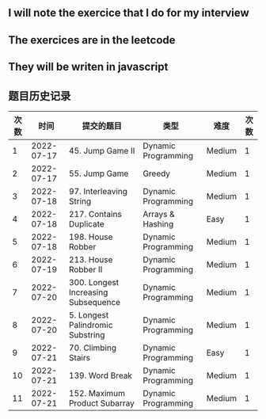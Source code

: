 ## I will note the exercice that I do for my interview

## The exercices are in the leetcode

## They will be writen in javascript 


## 题目历史记录

| 次数 | 时间 | 提交的题目 | 类型 | 难度 | 次数 | 
| --- | --- | --- | --- | --- | --- |
| 1 | 2022-07-17 | 45. Jump Game II | Dynamic Programming | Medium | 1
| 2 | 2022-07-17 | 55. Jump Game | Greedy | Medium | 1
| 3 | 2022-07-18 | 97. Interleaving String |  Dynamic Programming | Medium | 1
| 4 | 2022-07-18 | 217. Contains Duplicate | Arrays & Hashing | Easy | 1
| 5 | 2022-07-18 | 198. House Robber | Dynamic Programming | Medium | 1
| 6 | 2022-07-19 | 213. House Robber II | Dynamic Programming | Medium | 1
| 7 | 2022-07-20 | 300. Longest Increasing  Subsequence | Dynamic Programming | Medium | 1
| 8 | 2022-07-20 | 5. Longest Palindromic Substring | Dynamic Programming | Medium | 1
| 9 | 2022-07-21 | 70. Climbing Stairs | Dynamic Programming | Easy | 1
| 10 | 2022-07-21 | 139. Word Break | Dynamic Programming | Medium | 1
| 11 | 2022-07-21 | 152. Maximum Product Subarray | Dynamic Programming | Medium | 1

